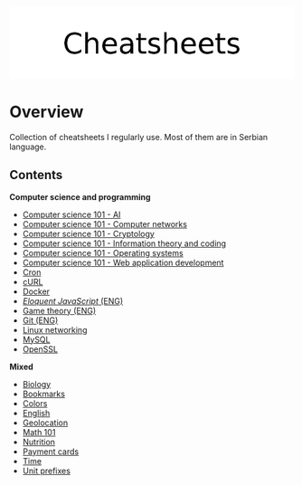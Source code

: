 <p align="center">
	<img src="assets/logo.png" alt="Cheatsheets">
</p>

# Overview

Collection of cheatsheets I regularly use. Most of them are in Serbian language. 

## Contents

**Computer science and programming**

- [Computer science 101 - AI](docs/compsci/artificial_intelligence/)
- [Computer science 101 - Computer networks](docs/compsci/computer_networks/)
- [Computer science 101 - Cryptology](docs/compsci/cryptology/)
- [Computer science 101 - Information theory and coding](docs/compsci/information_theory/)
- [Computer science 101 - Operating systems](docs/compsci/operating_systems/)
- [Computer science 101 - Web application development](docs/compsci/web_application_development.md)
- [Cron](docs/crontab.md)
- [cURL](docs/curl.md)
- [Docker](docs/docker/)
- [*Eloquent JavaScript* (ENG)](docs/ejs/)
- [Game theory (ENG)](docs/gt/)
- [Git (ENG)](docs/git.md)
- [Linux networking](docs/linux_networking.md)
- [MySQL](docs/mysql/)
- [OpenSSL](docs/openssl/)

**Mixed**

- [Biology](docs/misc/biology.md)
- [Bookmarks](docs/misc/bookmarks.md)
- [Colors](docs/misc/colors.md)
- [English](docs/misc/english/)
- [Geolocation](docs/misc/geolocation.md)
- [Math 101](docs/misc/math.md)
- [Nutrition](docs/misc/nutrition.md)
- [Payment cards](docs/misc/payment_cards.md)
- [Time](docs/misc/time.md)
- [Unit prefixes](docs/misc/unit_prefixes.md)
